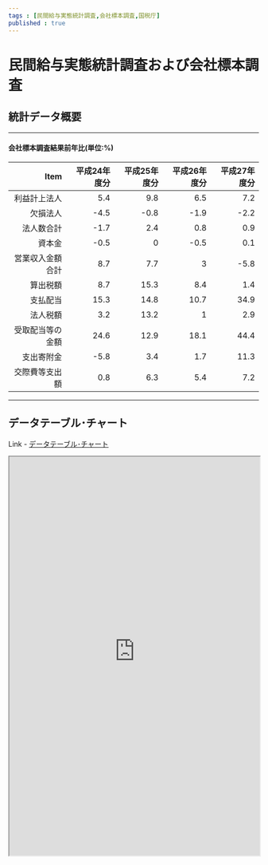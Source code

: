 ```yaml
--- 
tags : [民間給与実態統計調査,会社標本調査,国税庁] 
published : true
---
```


# 民間給与実態統計調査および会社標本調査
## 統計データ概要

***

#### 会社標本調査結果前年比(単位:%)


|             Item| 平成24年度分| 平成25年度分| 平成26年度分| 平成27年度分|
|----------------:|------------:|------------:|------------:|------------:|
|     利益計上法人|          5.4|          9.8|          6.5|          7.2|
|         欠損法人|         -4.5|         -0.8|         -1.9|         -2.2|
|       法人数合計|         -1.7|          2.4|          0.8|          0.9|
|           資本金|         -0.5|            0|         -0.5|          0.1|
| 営業収入金額合計|          8.7|          7.7|            3|         -5.8|
|         算出税額|          8.7|         15.3|          8.4|          1.4|
|         支払配当|         15.3|         14.8|         10.7|         34.9|
|         法人税額|          3.2|         13.2|            1|          2.9|
| 受取配当等の金額|         24.6|         12.9|         18.1|         44.4|
|       支出寄附金|         -5.8|          3.4|          1.7|         11.3|
|   交際費等支出額|          0.8|          6.3|          5.4|          7.2|




***
	
## データテーブル･チャート
Link - [データテーブル･チャート](http://knowledgevault.saecanet.com/charts/am-consulting.co.jp-taxMattersStatistics.html)

<iframe src="http://knowledgevault.saecanet.com/charts/am-consulting.co.jp-taxMattersStatistics.html" width="100%" height="800px"></iframe>